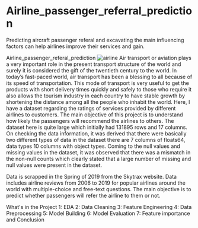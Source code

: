 # Airline_passenger_referral_prediction
Predicting aircraft passenger referal and excavating the main influencing factors can help airlines improve their services and gain.

Airline_passenger_referal_prediction
![airline](https://user-images.githubusercontent.com/112801952/230343838-d53917cc-4c8e-4076-b87b-afdc41412e3e.jpg)
Air transport or aviation plays a very important role in the present transport structure of the world and surely it is considered the gift of the twentieth century to the world. In today’s fast-paced world, air transport has been a blessing to all because of its speed of transportation. This mode of transport is very useful to get the products with short delivery times quickly and safely to those who require it also allows the tourism industry in each country to have stable growth by shortening the distance among all the people who inhabit the world. Here, I have a dataset regarding the ratings of services provided by different airlines to customers. The main objective of this project is to understand how likely the passengers will recommend the airlines to others. The dataset here is quite large which initially had 131895 rows and 17 columns. On checking the data information, it was derived that there were basically two different types of data in the dataset there are 7 columns of floats64, data types 10 columns with object types. Coming to the null values and missing values in the dataset, it was observed that there was a mismatch in the non-null counts which clearly stated that a large number of missing and null values were present in the dataset.

Data is scrapped in the Spring of 2019 from the Skytrax website. Data includes airline reviews from 2006 to 2019 for popular airlines around the world with multiple-choice and free-text questions. The main objective is to predict whether passengers will refer the airline to them or not.

What's in the Project
1: EDA
2: Data Cleaning
3: Feature Engineering
4: Data Preprocessing
5: Model Building
6: Model Evaluation
7: Feature importance and Conclusion
